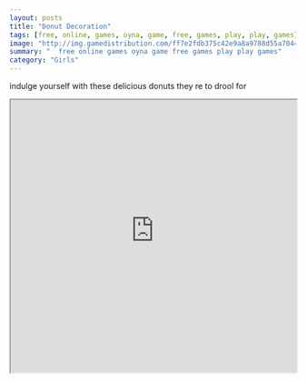 ```yaml
---
layout: posts
title: "Donut Decoration"
tags: [free, online, games, oyna, game, free, games, play, play, games]
image: "http://img.gamedistribution.com/ff7e2fdb375c42e9a8a9788d55a7044d.jpg"
summary: "  free online games oyna game free games play play games"
category: "Girls"
---
```


indulge yourself with these delicious donuts they re to drool for

<iframe width="100%" height="480px;" src="http://flash.gamedistribution.com?game=ff7e2fdb375c42e9a8a9788d55a7044d"></iframe>